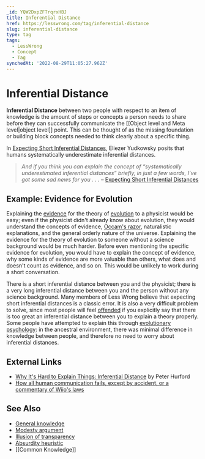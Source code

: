 ```yaml
---
_id: YQW2DxpZFTrqrxHBJ
title: Inferential Distance
href: https://lesswrong.com/tag/inferential-distance
slug: inferential-distance
type: tag
tags:
  - LessWrong
  - Concept
  - Tag
synchedAt: '2022-08-29T11:05:27.962Z'
---
```

# Inferential Distance

**Inferential Distance** between two people with respect to an item of knowledge is the amount of steps or concepts a person needs to share before they can successfully communicate the [[Object level and Meta level|object level]] point. This can be thought of as the missing foundation or building block concepts needed to think clearly about a specific thing.

In [Expecting Short Inferential Distances](https://www.lessestwrong.com/posts/HLqWn5LASfhhArZ7w/expecting-short-inferential-distances), Eliezer Yudkowsky posits that humans systematically underestimate inferential distances.

> *And if you think you can explain the concept of “systematically underestimated inferential distances” briefly, in just a few words, I’ve got some sad news for you . . . –* [Expecting Short Inferential Distances](https://www.lessestwrong.com/posts/HLqWn5LASfhhArZ7w/expecting-short-inferential-distances)

## Example: Evidence for Evolution

Explaining the [evidence](https://lessestwrong.com/tag/evidence) for the theory of [evolution](https://lessestwrong.com/tag/evolution) to a physicist would be easy; even if the physicist didn't already know about evolution, they would understand the concepts of evidence, [Occam's razor](https://lessestwrong.com/tag/occam-s-razor), naturalistic explanations, and the general orderly nature of the universe. Explaining the evidence for the theory of evolution to someone without a science background would be much harder. Before even mentioning the specific evidence for evolution, you would have to explain the concept of evidence, why some kinds of evidence are more valuable than others, what does and doesn't count as evidence, and so on. This would be unlikely to work during a short conversation.

There is a short inferential distance between you and the physicist; there is a very long inferential distance between you and the person without any science background. Many members of Less Wrong believe that expecting short inferential distances is a classic error. It is also a very difficult problem to solve, since most people will feel [offended](https://wiki.lesswrong.com/wiki/offence) if you explicitly say that there is too great an inferential distance between you to explain a theory properly. Some people have attempted to explain this through [evolutionary psychology](https://lessestwrong.com/tag/evolutionary-psychology): in the ancestral environment, there was minimal difference in knowledge between people, and therefore no need to worry about inferential distances.

## External Links

- [Why It's Hard to Explain Things: Inferential Distance](http://everydayutilitarian.com/essays/why-its-hard-to-explain-things-inferential-distance/) by Peter Hurford
- [How all human communication fails, except by accident, or a commentary of Wiio's laws](https://jkorpela.fi/wiio.html)

## See Also

- [General knowledge](https://lessestwrong.com/tag/general-knowledge)
- [Modesty argument](https://lessestwrong.com/tag/modesty-argument)
- [Illusion of transparency](https://lessestwrong.com/tag/illusion-of-transparency)
- [Absurdity heuristic](https://lessestwrong.com/tag/absurdity-heuristic)
- [[Common Knowledge]]